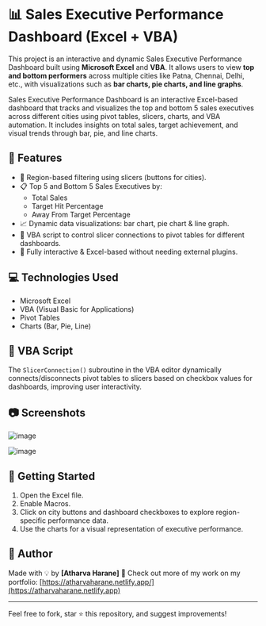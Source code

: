 # 📊 Sales Executive Performance Dashboard (Excel + VBA)

This project is an interactive and dynamic Sales Executive Performance Dashboard built using **Microsoft Excel** and **VBA**. It allows users to view **top and bottom performers** across multiple cities like Patna, Chennai, Delhi, etc., with visualizations such as **bar charts, pie charts, and line graphs**.

Sales Executive Performance Dashboard is an interactive Excel-based dashboard that tracks and visualizes the top and bottom 5 sales executives across different cities using pivot tables, slicers, charts, and VBA automation. It includes insights on total sales, target achievement, and visual trends through bar, pie, and line charts.




## 🔧 Features

- 📌 Region-based filtering using slicers (buttons for cities).
- 📋 Top 5 and Bottom 5 Sales Executives by:
  - Total Sales
  - Target Hit Percentage
  - Away From Target Percentage
- 📈 Dynamic data visualizations: bar chart, pie chart & line graph.
- 🧠 VBA script to control slicer connections to pivot tables for different dashboards.
- 🎯 Fully interactive & Excel-based without needing external plugins.

## 💻 Technologies Used

- Microsoft Excel
- VBA (Visual Basic for Applications)
- Pivot Tables
- Charts (Bar, Pie, Line)

## 🧩 VBA Script

The `SlicerConnection()` subroutine in the VBA editor dynamically connects/disconnects pivot tables to slicers based on checkbox values for dashboards, improving user interactivity.

## 📷 Screenshots

![image](https://github.com/user-attachments/assets/9ca0e149-8f0b-4d02-bce0-e7b5f666456d)

![image](https://github.com/user-attachments/assets/ee8ee287-3e7b-4747-a7e0-84168fdddcac)


## 🚀 Getting Started

1. Open the Excel file.
2. Enable Macros.
3. Click on city buttons and dashboard checkboxes to explore region-specific performance data.
4. Use the charts for a visual representation of executive performance.

## 📌 Author

Made with 💡 by **[Atharva Harane]**
🔗 Check out more of my work on my portfolio: [https://atharvaharane.netlify.app/](https://atharvaharane.netlify.app)

---

Feel free to fork, star ⭐ this repository, and suggest improvements!

